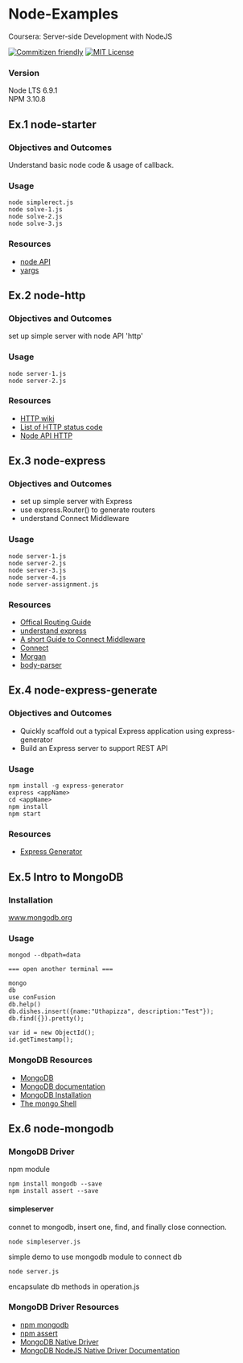 # Node-Examples

Coursera: Server-side Development with NodeJS

[![Commitizen friendly](https://img.shields.io/badge/commitizen-friendly-brightgreen.svg)](http://commitizen.github.io/cz-cli/)
[![MIT License](https://img.shields.io/npm/l/validate-commit-msg.svg?style=flat-square)]()



### Version
Node LTS 6.9.1  
NPM 3.10.8

## Ex.1 node-starter

### Objectives and Outcomes
Understand basic node code & usage of callback.

### Usage
```
node simplerect.js
node solve-1.js
node solve-2.js
node solve-3.js
```

### Resources
+ [node API](https://nodejs.org/dist/latest-v6.x/docs/api/synopsis.html)
+ [yargs](https://github.com/yargs/yargs)

## Ex.2 node-http

### Objectives and Outcomes
set up simple server with node API 'http'

### Usage
```
node server-1.js
node server-2.js
```

### Resources
+ [HTTP wiki](https://en.wikipedia.org/wiki/Hypertext_Transfer_Protocol)
+ [List of HTTP status code](https://en.wikipedia.org/wiki/List_of_HTTP_status_codes)
+ [Node API HTTP](https://nodejs.org/dist/latest-v6.x/docs/api/http.html)

## Ex.3 node-express

### Objectives and Outcomes
+ set up simple server with Express
+ use express.Router() to generate routers
+ understand Connect Middleware

### Usage
```
node server-1.js
node server-2.js
node server-3.js
node server-4.js
node server-assignment.js
```

### Resources
+ [Offical Routing Guide](http://expressjs.com/en/guide/routing.html)
+ [understand express](http://evanhahn.com/understanding-express/)
+ [A short Guide to Connect Middleware](https://stephensugden.com/middleware_guide/)
+ [Connect](https://github.com/senchalabs/connect)
+ [Morgan](https://github.com/expressjs/morgan)
+ [body-parser](https://github.com/expressjs/body-parser)

## Ex.4 node-express-generate

### Objectives and Outcomes
+ Quickly scaffold out a typical Express application using express-generator
+ Build an Express server to support REST API

### Usage
```
npm install -g express-generator
express <appName>
cd <appName>
npm install
npm start
```

### Resources
+ [Express Generator](http://expressjs.com/en/starter/generator.html)


## Ex.5 Intro to MongoDB 

### Installation

www.mongodb.org

### Usage

```
mongod --dbpath=data

=== open another terminal ===

mongo
db
use conFusion
db.help()
db.dishes.insert({name:"Uthapizza", description:"Test"});
db.find({}).pretty();

var id = new ObjectId();
id.getTimestamp();

```



### MongoDB Resources

- [MongoDB](http://www.mongodb.org/)
- [MongoDB documentation](http://docs.mongodb.org/manual/)
- [MongoDB Installation](http://docs.mongodb.org/manual/installation/)
- [The mongo Shell](http://docs.mongodb.org/manual/mongo/)

## Ex.6 node-mongodb

### MongoDB Driver

npm module

```
npm install mongodb --save
npm install assert --save
```

#### simpleserver

connet to mongodb, insert one, find, and finally close connection.

```
node simpleserver.js
```
simple demo to use mongodb module to connect db
```
node server.js
```
encapsulate db methods in operation.js

### MongoDB Driver Resources

- [npm mongodb](https://www.npmjs.com/package/mongodb)
- [npm assert](https://www.npmjs.com/package/assert)
- [MongoDB Native Driver](https://github.com/mongodb/node-mongodb-native)
- [MongoDB NodeJS Native Driver Documentation](http://mongodb.github.io/node-mongodb-native/)